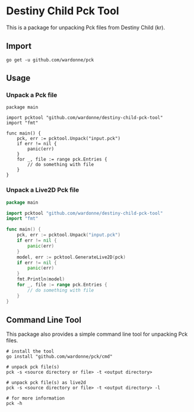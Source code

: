 # Destiny Child Pck Tool

This is a package for unpacking Pck files from Destiny Child (kr).

## Import
```shell
go get -u github.com/wardonne/pck
```

## Usage

### Unpack a Pck file
```golang
package main

import pcktool "github.com/wardonne/destiny-child-pck-tool"
import "fmt"

func main() {
	pck, err := pcktool.Unpack("input.pck")
	if err != nil {
		panic(err)
	}
	for _, file := range pck.Entries {
		// do something with file
    }
}
```

### Unpack a Live2D Pck file
```go
package main

import pcktool "github.com/wardonne/destiny-child-pck-tool"
import "fmt"

func main() {
	pck, err := pcktool.Unpack("input.pck")
	if err != nil {
		panic(err)
	}
	model, err := pcktool.GenerateLive2D(pck)
	if err != nil {
		panic(err)
	}
	fmt.Println(model)
	for _, file := range pck.Entries {
		// do something with file
	}
}
```

## Command Line Tool

This package also provides a simple command line tool for unpacking Pck files.

```shell
# install the tool
go install "github.com/wardonne/pck/cmd"

# unpack pck file(s)
pck -s <source directory or file> -t <output directory>

# unpack pck file(s) as live2d
pck -s <source directory or file> -t <output directory> -l

# for more information
pck -h
```
